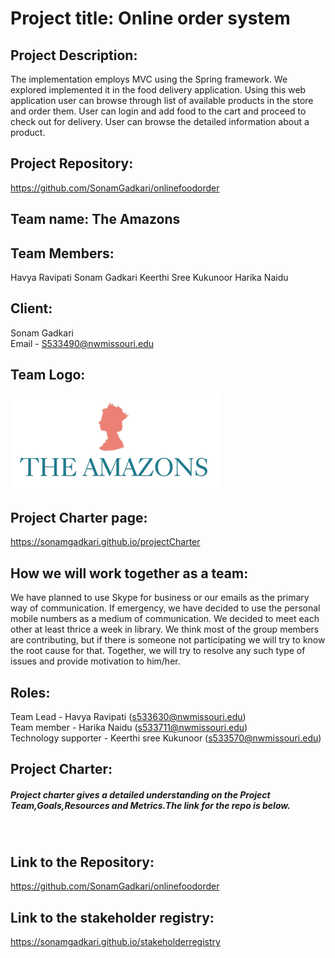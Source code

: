 # Project title: Online order system

## Project Description:
The implementation employs MVC using the Spring framework. We explored implemented it in the food delivery application. Using this web application user can browse through list of available products in the store and order them. User can login and add food to the cart and proceed to check out for delivery. User can browse the detailed information about a product.

## Project Repository:
https://github.com/SonamGadkari/onlinefoodorder

## Team name: The Amazons 

## Team Members:
Havya Ravipati
Sonam Gadkari
Keerthi Sree Kukunoor
Harika Naidu

## Client:
Sonam Gadkari <br>
Email - S533490@nwmissouri.edu

## Team Logo:
![](logo.png)

## Project Charter page:
https://sonamgadkari.github.io/projectCharter

## How we will work together as a team:
We have planned to use Skype for business or our emails as the primary way of communication. If emergency, we have decided to use the personal mobile numbers as a medium of communication. We decided to meet each other at least thrice a week in library. We think most of the group members are contributing, but if there is someone not participating we will try to know the root cause for that. Together, we will try to resolve any such type of issues and provide motivation to him/her.

## Roles:
Team Lead - Havya Ravipati (s533630@nwmissouri.edu) <br>
Team member - Harika Naidu (s533711@nwmissouri.edu) <br>
Technology supporter - Keerthi sree Kukunoor (s533570@nwmissouri.edu) <br>

## Project Charter:
<h5> Project charter gives a detailed understanding on the Project Team,Goals,Resources and Metrics.The link for the repo is below.</h5>
<br>

## Link to the Repository:
https://github.com/SonamGadkari/onlinefoodorder


## Link to the stakeholder registry:
https://sonamgadkari.github.io/stakeholderregistry
